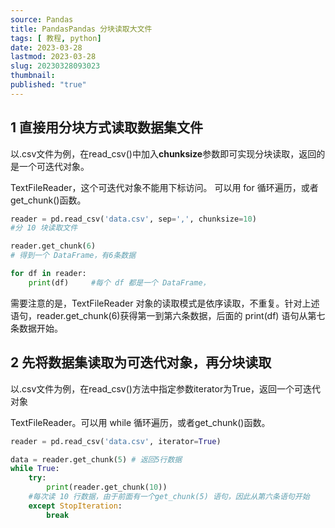 ```yaml
---
source: Pandas
title: PandasPandas 分块读取大文件
tags: [ 教程, python]
date: 2023-03-28
lastmod: 2023-03-28 
slug: 20230328093023
thumbnail:  
published: "true"
---
```



## 1 直接用分块方式读取数据集文件  

以.csv文件为例，在read_csv()中加入**chunksize**参数即可实现分块读取，返回的是一个可迭代对象。 

TextFileReader，这个可迭代对象不能用下标访问。 可以用 for 循环遍历，或者get_chunk()函数。  

```python
reader = pd.read_csv('data.csv', sep=',', chunksize=10)    
#分 10 块读取文件

reader.get_chunk(6)    
# 得到一个 DataFrame，有6条数据

for df in reader:
    print(df)     #每个 df 都是一个 DataFrame，
```

需要注意的是，TextFileReader 对象的读取模式是依序读取，不重复。针对上述语句，reader.get_chunk(6)获得第一到第六条数据，后面的 print(df) 语句从第七条数据开始。  

## 2 先将数据集读取为可迭代对象，再分块读取 

以.csv文件为例，在read_csv()方法中指定参数iterator为True，返回一个可迭代对象  

TextFileReader。可以用 while 循环遍历，或者get_chunk()函数。  

```python
reader = pd.read_csv('data.csv', iterator=True)

data = reader.get_chunk(5) # 返回5行数据
while True:
    try:
        print(reader.get_chunk(10))    
    #每次读 10 行数据，由于前面有一个get_chunk(5) 语句，因此从第六条语句开始
    except StopIteration:
        break
```